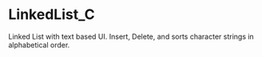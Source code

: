 # LinkedList_C
Linked List with text based UI. 
Insert, Delete, and sorts character strings in alphabetical order. 
